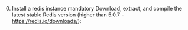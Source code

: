 0. Install a redis instance
mandatory
Download, extract, and compile the latest stable Redis version (higher than 5.0.7 - https://redis.io/downloads/):
